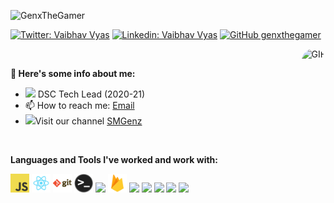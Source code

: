 


<!-- ![banner] -->

<p align="left"> <img src="https://komarev.com/ghpvc/?username=genxthegamer&label=Views&color=blue&style=plastic" alt="GenxTheGamer" /> </p>

[![Twitter: Vaibhav Vyas](https://img.shields.io/twitter/follow/GenxTheGamer?style=social)](https://twitter.com/genxthegamer)
[![Linkedin: Vaibhav Vyas](https://img.shields.io/badge/-Vaibhav_Vyas-blue?style=flat-square&logo=Linkedin&logoColor=white&link=https://www.linkedin.com/in/vaibhav-vyas-b06103193//)](https://www.linkedin.com/in/vaibhav-vyas-b06103193/)
[![GitHub genxthegamer](https://img.shields.io/github/followers/vaibhavvyas32?label=Github&style=social)](https://github.com/vaibhavvyas32)

<img align="right"  height="250" style="border-radius:250px" alt="GIF" src="https://avatars.githubusercontent.com/u/52570863?v=4"/>

<br>

**🧐 Here's some info about me:**
- <img height="15" src="https://developers.google.com/site-assets/images/home/google_developers_logo.png"> DSC Tech Lead (2020-21)
- 📫 How to reach me: [Email](mailto:vaibhavvyas32@gmail.com)
- <img height="20" src="https://i.pinimg.com/originals/de/1c/91/de1c91788be0d791135736995109272a.png">Visit our channel [SMGenz](https://www.youtube.com/c/SMGenz?sub_confirmation=1)
<br>

**Languages and Tools I've worked and work with:**  

<span><img height="30" src="https://raw.githubusercontent.com/github/explore/80688e429a7d4ef2fca1e82350fe8e3517d3494d/topics/javascript/javascript.png">
<img height="30" src="https://raw.githubusercontent.com/github/explore/80688e429a7d4ef2fca1e82350fe8e3517d3494d/topics/react/react.png">
<img height="30" src="https://raw.githubusercontent.com/github/explore/80688e429a7d4ef2fca1e82350fe8e3517d3494d/topics/git/git.png">
<img height="30" src="https://raw.githubusercontent.com/github/explore/80688e429a7d4ef2fca1e82350fe8e3517d3494d/topics/terminal/terminal.png">
<img height="30" src="https://seeklogo.com/images/V/visual-studio-code-logo-284BC24C39-seeklogo.com.png">
<img height="30" src="https://raw.githubusercontent.com/github/explore/80688e429a7d4ef2fca1e82350fe8e3517d3494d/topics/firebase/firebase.png">
<img height="30" src="https://www.vectorlogo.zone/logos/travis-ci/travis-ci-icon.svg">
<img height="30" src="https://www.vectorlogo.zone/logos/getpostman/getpostman-icon.svg">
<img height="30" src="https://www.vectorlogo.zone/logos/tailwindcss/tailwindcss-icon.svg">
<img height="30" src="https://avatars1.githubusercontent.com/u/5658226?v=3&s=400">
<img height="30" src="https://www.vectorlogo.zone/logos/mongodb/mongodb-icon.svg">

</span>
<br>
<!-- [banner]: https://raw.githubusercontent.com/genxthegamer/genxthegamer/master/GithubProfile.png -->
